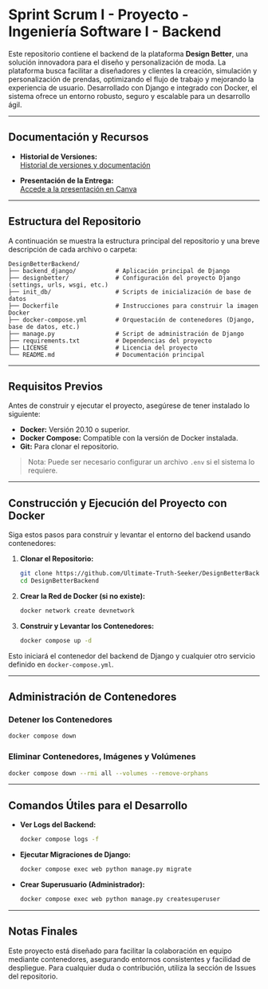 # Sprint Scrum I - Proyecto - Ingeniería Software I - Backend

Este repositorio contiene el backend de la plataforma **Design Better**, una solución innovadora para el diseño y personalización de moda. La plataforma busca facilitar a diseñadores y clientes la creación, simulación y personalización de prendas, optimizando el flujo de trabajo y mejorando la experiencia de usuario. Desarrollado con Django e integrado con Docker, el sistema ofrece un entorno robusto, seguro y escalable para un desarrollo ágil.

---

## Documentación y Recursos

- **Historial de Versiones:**  
  [Historial de versiones y documentación](https://uvggt-my.sharepoint.com/:w:/g/personal/piv23574_uvg_edu_gt/EZJRR6nZmgVLvWhW3ljZVaABUmeDmoFEFqZ2tBmaSOk5ng?e=v5Vjpr)

- **Presentación de la Entrega:**  
  [Accede a la presentación en Canva](https://www.canva.com/design/DAGj6A2ls68/VbwZEe7RZ4ySxEQi0gXDhA/edit?utm_content=DAGj6A2ls68&utm_campaign=designshare&utm_medium=link2&utm_source=sharebutton)

---

## Estructura del Repositorio

A continuación se muestra la estructura principal del repositorio y una breve descripción de cada archivo o carpeta:

```
DesignBetterBackend/
├── backend_django/           # Aplicación principal de Django
├── designbetter/             # Configuración del proyecto Django (settings, urls, wsgi, etc.)
├── init_db/                  # Scripts de inicialización de base de datos
├── Dockerfile                # Instrucciones para construir la imagen Docker
├── docker-compose.yml        # Orquestación de contenedores (Django, base de datos, etc.)
├── manage.py                 # Script de administración de Django
├── requirements.txt          # Dependencias del proyecto
├── LICENSE                   # Licencia del proyecto
└── README.md                 # Documentación principal
```

---

## Requisitos Previos

Antes de construir y ejecutar el proyecto, asegúrese de tener instalado lo siguiente:

- **Docker:** Versión 20.10 o superior.
- **Docker Compose:** Compatible con la versión de Docker instalada.
- **Git:** Para clonar el repositorio.

> Nota: Puede ser necesario configurar un archivo `.env` si el sistema lo requiere.

---

## Construcción y Ejecución del Proyecto con Docker

Siga estos pasos para construir y levantar el entorno del backend usando contenedores:

1. **Clonar el Repositorio:**  
   ```bash
   git clone https://github.com/Ultimate-Truth-Seeker/DesignBetterBackend.git
   cd DesignBetterBackend
   ```

2. **Crear la Red de Docker (si no existe):**  
   ```bash
   docker network create devnetwork
   ```

3. **Construir y Levantar los Contenedores:**  
   ```bash
   docker compose up -d
   ```

Esto iniciará el contenedor del backend de Django y cualquier otro servicio definido en `docker-compose.yml`.

---

## Administración de Contenedores

### Detener los Contenedores
```bash
docker compose down
```

### Eliminar Contenedores, Imágenes y Volúmenes
```bash
docker compose down --rmi all --volumes --remove-orphans
```

---

## Comandos Útiles para el Desarrollo

- **Ver Logs del Backend:**
  ```bash
  docker compose logs -f
  ```

- **Ejecutar Migraciones de Django:**
  ```bash
  docker compose exec web python manage.py migrate
  ```

- **Crear Superusuario (Administrador):**
  ```bash
  docker compose exec web python manage.py createsuperuser
  ```

---

## Notas Finales

Este proyecto está diseñado para facilitar la colaboración en equipo mediante contenedores, asegurando entornos consistentes y facilidad de despliegue. Para cualquier duda o contribución, utiliza la sección de Issues del repositorio.
